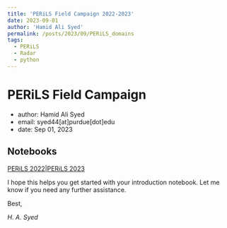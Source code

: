 ```yaml
---
title: 'PERiLS Field Campaign 2022-2023'
date: 2023-09-01
author: 'Hamid Ali Syed'
permalink: /posts/2023/09/PERiLS_domains
tags:
  - PERiLS
  - Radar
  - python
---
```


# PERiLS Field Campaign
- author: Hamid Ali Syed
- email: syed44[at]purdue[dot]edu
- date: Sep 01, 2023

## Notebooks

[PERiLS 2022](https://pages.github.itap.purdue.edu/syed44/perils_domain/perils_interactive_domains.html)|[PERiLS 2023]()

I hope this helps you get started with your introduction notebook. Let me know if you need any further assistance.

Best,

*H. A. Syed*
